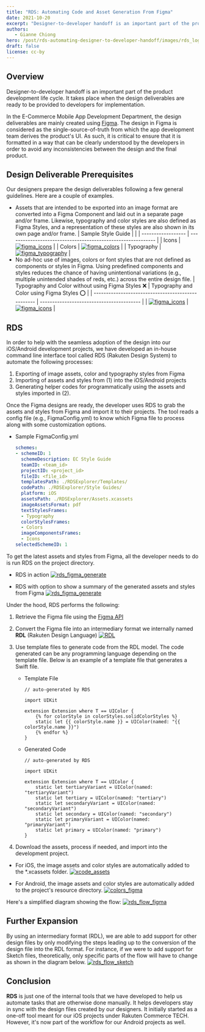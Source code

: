 ```yaml
---
title: "RDS: Automating Code and Asset Generation From Figma"
date: 2021-10-20
excerpt: "Designer-to-developer handoff is an important part of the product development life cycle. It takes place when the design deliverables are ready to be provided to developers for implementation."
authors:
   - Gianne Chiong
hero: /post/rds-automating-designer-to-developer-handoff/images/rds_logo.png
draft: false
license: cc-by
---
```


## Overview

Designer-to-developer handoff is an important part of the product development life cycle. It takes place when the design deliverables are ready to be provided to developers for implementation.

In the E-Commerce Mobile App Development Department, the design deliverables are mainly created using [Figma](https://www.figma.com). The design in Figma is considered as the single-source-of-truth from which the app development team derives the product's UI. As such, it is critical to ensure that it is formatted in a way that can be clearly understood by the developers in order to avoid any inconsistencies between the design and the final product.

## Design Deliverable Prerequisites

Our designers prepare the design deliverables following a few general guidelines. Here are a couple of examples.
- Assets that are intended to be exported into an image format are converted into a Figma Component and laid out in a separate page and/or frame. Likewise, typography and color styles are also defined as Figma Styles, and a representation of these styles are also shown in its own page and/or frame.
  | Sample Style Guide |                                                              |
  | ------------------ | ------------------------------------------------------------ |
  | Icons              | [![figma_icons](./images/figma_icons.png)](./images/figma_icons.png) |
  | Colors             | [![figma_colors](./images/figma_colors.png)](./images/figma_colors.png) |
  | Typography         | [![figma_typography](./images/figma_typography.png)](./images/figma_typography.png) |
- No ad-hoc use of images, colors or font styles that are not defined as components or styles in Figma. Using predefined components and styles reduces the chance of having unintentional variations (e.g., multiple unintended shades of reds, etc.) across the entire design file.
  | Typography and Color without using Figma Styles ❌ | Typography and Color using Figma Styles ⭕️ |
  | -------------------------------------------------- | ----------------------------------------- |
  | [![figma_icons](./images/ui_no_style.png)](./images/ui_no_style.png) | [![figma_icons](./images/ui_with_style.png)](./images/ui_with_style.png) |
   

## RDS

In order to help with the seamless adoption of the design into our iOS/Android development projects, we have developed an in-house command line interface tool called RDS (Rakuten Design System) to automate the following processes:

1. Exporting of image assets, color and typography styles from Figma
2. Importing of assets and styles from (1) into the iOS/Android projects
3. Generating helper codes for programmatically using the assets and styles imported in (2).

Once the Figma designs are ready, the developer uses RDS to grab the assets and styles from Figma and import it to their projects. The tool reads a config file (e.g., FigmaConfig.yml) to know which Figma file to process along with some customization options.
- Sample FigmaConfig.yml
  ```yaml
  schemes:
  - schemeID: 1
    schemeDescription: EC Style Guide
    teamID: <team_id>
    projectID: <project_id>
    fileID: <file_id>
    templatesPath: ./RDSExplorer/Templates/
    codePath: ./RDSExplorer/Style Guides/
    platform: iOS
    assetsPath: ./RDSExplorer/Assets.xcassets
    imageAssetsFormat: pdf
    textStylesFrames:
    - Typography
    colorStylesFrames:
    - Colors
    imageComponentsFrames:
    - Icons
  selectedSchemeID: 1
  ```

To get the latest assets and styles from Figma, all the developer needs to do is run RDS on the project directory.

- RDS in action
  [![rds_figma_generate](./images/rds_figma_generate.gif)](./images/automating-code-and-asset-generation-from/rds_figma_generate.gif)

- RDS with option to show a summary of the generated assets and styles from Figma
  [![rds_figma_generate](./images/rds_figma_generate_ss.png)](./images/automating-code-and-asset-generation-from/rds_figma_generate_ss.png)

Under the hood, RDS performs the following:

1. Retrieve the Figma file using the [Figma API](https://www.figma.com/developers/api#files-endpoints)
2. Convert the Figma file into an intermediary format we internally named **RDL** (Rakuten Design Language)
[![RDL](./images/RDL.jpg)](./images/automating-code-and-asset-generation-from/RDL.jpg)
3. Use template files to generate code from the RDL model. The code generated can be any programming language depending on the template file. Below is an example of a template file that generates a Swift file.
    - Template File
      ```stencil
      // auto-generated by RDS
          
      import UIKit
          
      extension Extension where T == UIColor {
          {% for colorStyle in colorStyles.solidColorStyles %}
          static let {{ colorStyle.name }} = UIColor(named: "{{ colorStyle.name }}")
          {% endfor %}
      }
      ```
    - Generated Code
      ```
      // auto-generated by RDS
          
      import UIKit
          
      extension Extension where T == UIColor {
          static let tertiaryVariant = UIColor(named: "tertiaryVariant")
          static let tertiary = UIColor(named: "tertiary")
          static let secondaryVariant = UIColor(named: "secondaryVariant")
          static let secondary = UIColor(named: "secondary")
          static let primaryVariant = UIColor(named: "primaryVariant")
          static let primary = UIColor(named: "primary")
      }
      ```

4. Download the assets, process if needed, and import into the development project.

- For iOS, the image assets and color styles are automatically added to the *.xcassets folder.
  [![xcode_assets](./images/xcode_assets.png)](./images/automating-code-and-asset-generation-from/xcode_assets.png)

- For Android, the image assets and color styles are automatically added to the project's resource directory.
  [![colors_figma](./images/colors_figma.png)](./images/automating-code-and-asset-generation-from/colors_figma.png)

Here's a simplified diagram showing the flow:
[![rds_flow_figma](./images/rds_flow_figma.png)](./images/automating-code-and-asset-generation-from/rds_flow_figma.png)

## Further Expansion

By using an intermediary format (RDL), we are able to add support for other design files by only modifying the steps leading up to the conversion of the design file into the RDL format. For instance, if we were to add support for Sketch files, theoretically, only specific parts of the flow will have to change as shown in the diagram below.
[![rds_flow_sketch](./images/rds_flow_sketch.png)](./images/automating-code-and-asset-generation-from/rds_flow_sketch.png)

## Conclusion

**RDS** is just one of the internal tools that we have developed to help us automate tasks that are otherwise done manually. It helps developers stay in sync with the design files created by our designers.
It initially started as a one-off tool meant for our iOS projects under Rakuten Commerce TECH. However, it's now part of the workflow for our Android projects as well.
